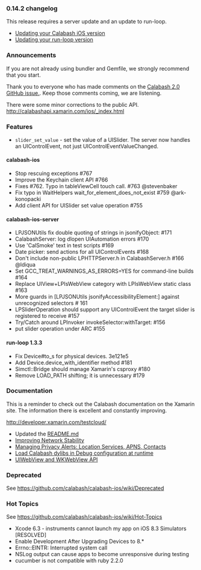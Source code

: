 ### 0.14.2 changelog

This release requires a server update and an update to run-loop.

* [Updating your Calabash iOS version](https://github.com/calabash/calabash-ios/wiki/B1-Updating-your-Calabash-iOS-version)
* [Updating your run-loop version](https://github.com/calabash/calabash-ios/wiki/B2-Updating-your-run-loop-version)

### Announcements

If you are not already using bundler and Gemfile, we strongly recommend that you start.

Thank you to everyone who has made comments on the [Calabash 2.0 GitHub issue.](https://github.com/calabash/calabash/issues/55).  Keep those comments coming, we are listening.

There were some minor corrections to the public API.  http://calabashapi.xamarin.com/ios/_index.html

### Features

* `slider_set_value` - set the value of a UISlider.  The server now
  handles an UIControlEvent, not just UIControlEventValueChanged.

#### calabash-ios

* Stop rescuing exceptions #767
* Improve the Keychain client API #766
* Fixes #762. Typo in tableViewCell touch call. #763 @stevenbaker
* Fix typo in WaitHelpers wait\_for\_element\_does\_not\_exist #759 @ark-konopacki
* Add client API for UISlider set value operation #755

#### calabash-ios-server

* LPJSONUtils fix double quoting of strings in jsonifyObject: #171
* CalabashServer: log dlopen UIAutomation errors #170
* Use 'CalSmoke' text in test scripts #169
* Date picker: send actions for all UIControlEvents #168
* Don't include non-public LPHTTPServer.h in CalabashServer.h #166 @ldiqua
* Set GCC\_TREAT\_WARNINGS\_AS\_ERRORS=YES for command-line builds #164
* Replace UIView+LPIsWebView category with LPIsWebView static class #163
* More guards in [LPJSONUtils jsonifyAccessibilityElement:] against unrecognized selectors # 161
* LPSliderOperation should support any UIControlEvent the target slider is registered to receive #157
* Try/Catch around LPInvoker invokeSelector:withTarget: #156
* put slider operation under ARC #155

#### run-loop 1.3.3

* Fix Device#to_s for physical devices. 3e121e5
* Add Device.device\_with\_identifier method #181
* Simctl::Bridge should manage Xamarin's csproxy #180
* Remove LOAD\_PATH shifting; it is unnecessary #179

### Documentation

This is a reminder to check out the Calabash documentation on the Xamarin site.  The information there is excellent and constantly improving.

http://developer.xamarin.com/testcloud/

* Updated the [README.md](../README.md)
* [Improving Network Stability](https://github.com/calabash/calabash-ios/wiki/Improving-Network-Stability)
* [Managing Privacy Alerts: Location Services, APNS, Contacts](https://github.com/calabash/calabash-ios/wiki/Managing-Privacy-Alerts%3A--Location-Services%2C-APNS%2C-Contacts)
* [Load Calabash dylibs in Debug configuration at runtime](https://github.com/calabash/ios-smoke-test-app/pull/17)
* [UIWebView and WKWebView API](https://github.com/calabash/calabash-ios/wiki/06-WebView-Support)

### Deprecated

See https://github.com/calabash/calabash-ios/wiki/Deprecated

### Hot Topics

See https://github.com/calabash/calabash-ios/wiki/Hot-Topics

* Xcode 6.3 - instruments cannot launch my app on iOS 8.3 Simulators [RESOLVED]
* Enable Development After Upgrading Devices to 8.\*
* Errno::EINTR: Interrupted system call
* NSLog output can cause apps to become unresponsive during testing
* cucumber is not compatible with ruby 2.2.0
